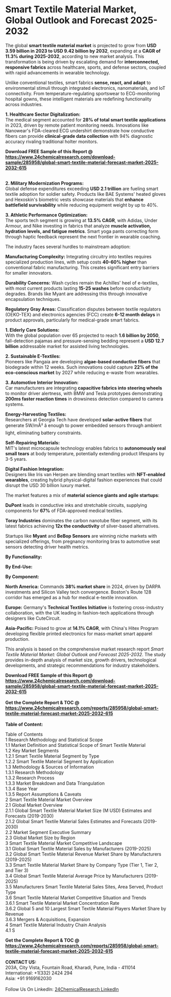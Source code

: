 <h1>Smart Textile Material Market, Global Outlook and Forecast 2025-2032</h1><p>The global <strong>smart textile material market</strong> is projected to grow from <strong>USD 3.59 billion in 2023 to USD 9.42 billion by 2032</strong>, expanding at a <strong>CAGR of 11.3% during 2025-2032</strong>, according to new market analysis. This transformation is being driven by escalating demand for <strong>interconnected, responsive fabrics</strong> across healthcare, sports, and defense sectors, coupled with rapid advancements in wearable technology.</p><p>Unlike conventional textiles, smart fabrics <strong>sense, react, and adapt</strong> to environmental stimuli through integrated electronics, nanomaterials, and IoT connectivity. From temperature-regulating sportswear to ECG-monitoring hospital gowns, these intelligent materials are redefining functionality across industries.</p><p><strong>1. Healthcare Sector Digitalization:</strong><br>
The medical segment accounted for <strong>28% of total smart textile applications</strong> in 2023, driven by remote patient monitoring needs. Innovations like Nanowear's FDA-cleared ECG undershirt demonstrate how conductive fibers can provide <strong>clinical-grade data collection</strong> with 94% diagnostic accuracy rivaling traditional holter monitors.</p><div><b>Download FREE Sample of this Report @ 
            <a href="https://www.24chemicalresearch.com/download-sample/285958/global-smart-textile-material-forecast-market-2025-2032-615">
            https://www.24chemicalresearch.com/download-sample/285958/global-smart-textile-material-forecast-market-2025-2032-615</a></b></div><br><p><strong>2. Military Modernization Programs:</strong><br>
Global defense expenditures exceeding <strong>USD 2.1 trillion</strong> are fueling smart textile adoption for soldier safety. Products like BAE Systems' heated gloves and Hexoskin's biometric vests showcase materials that <strong>enhance battlefield survivability</strong> while reducing equipment weight by up to 40%.</p><p><strong>3. Athletic Performance Optimization:</strong><br>
The sports tech segment is growing at <strong>13.5% CAGR</strong>, with Adidas, Under Armour, and Nike investing in fabrics that analyze <strong>muscle activation, hydration levels, and fatigue metrics</strong>. Smart yoga pants correcting form through haptic feedback represent the next frontier in wearable coaching.</p><p>The industry faces several hurdles to mainstream adoption:</p><p><strong>Manufacturing Complexity:</strong> Integrating circuitry into textiles requires specialized production lines, with setup costs <strong>40-60% higher</strong> than conventional fabric manufacturing. This creates significant entry barriers for smaller innovators.</p><p><strong>Durability Concerns:</strong> Wash cycles remain the Achilles' heel of e-textiles, with most current products lasting <strong>15-25 washes</strong> before conductivity degrades. Brands like Myant are addressing this through innovative encapsulation techniques.</p><p><strong>Regulatory Gray Areas:</strong> Classification disputes between textile regulators (OEKO-TEX) and electronics agencies (FCC) create <strong>6-12 month delays</strong> in product approvals, particularly for medical-grade smart fabrics.</p><p><strong>1. Elderly Care Solutions:</strong><br>
With the global population over 65 projected to reach <strong>1.6 billion by 2050</strong>, fall-detection pajamas and pressure-sensing bedding represent a <strong>USD 12.7 billion</strong> addressable market for assisted living technologies.</p><p><strong>2. Sustainable E-Textiles:</strong><br>
Pioneers like Pangaia are developing <strong>algae-based conductive fibers</strong> that biodegrade within 12 weeks. Such innovations could capture <strong>22% of the eco-conscious market</strong> by 2027 while reducing e-waste from wearables.</p><p><strong>3. Automotive Interior Innovation:</strong><br>
Car manufacturers are integrating <strong>capacitive fabrics into steering wheels</strong> to monitor driver alertness, with BMW and Tesla prototypes demonstrating <strong>200ms faster reaction times</strong> in drowsiness detection compared to camera systems.</p><p><strong>Energy-Harvesting Textiles:</strong><br>
Researchers at Georgia Tech have developed <strong>solar-active fibers</strong> that generate 5W/mÂ² â enough to power embedded sensors through ambient light, eliminating battery constraints.</p><p><strong>Self-Repairing Materials:</strong><br>
MIT's latest microcapsule technology enables fabrics to <strong>autonomously seal small tears</strong> at body temperature, potentially extending product lifespans by 3-5 years.</p><p><strong>Digital Fashion Integration:</strong><br>
Designers like Iris van Herpen are blending smart textiles with <strong>NFT-enabled wearables</strong>, creating hybrid physical-digital fashion experiences that could disrupt the USD 30 billion luxury market.</p><p>The market features a mix of <strong>material science giants and agile startups</strong>:</p><p><strong>DuPont</strong> leads in conductive inks and stretchable circuits, supplying components for <strong>67%</strong> of FDA-approved medical textiles.</p><p><strong>Toray Industries</strong> dominates the carbon nanotube fiber segment, with its latest fabrics achieving <strong>12x the conductivity</strong> of silver-based alternatives.</p><p>Startups like <strong>Myant</strong> and <strong>BeBop Sensors</strong> are winning niche markets with specialized offerings, from pregnancy monitoring bras to automotive seat sensors detecting driver health metrics.</p><p><strong>By Functionality:</strong></p><p><strong>By End-Use:</strong></p><p><strong>By Component:</strong></p><p><strong>North America:</strong> Commands <strong>38% market share</strong> in 2024, driven by DARPA investments and Silicon Valley tech convergence. Boston's Route 128 corridor has emerged as a hub for medical e-textile innovation.</p><p><strong>Europe:</strong> Germany's <strong>Technical Textiles Initiative</strong> is fostering cross-industry collaboration, with the UK leading in fashion-tech applications through designers like CuteCircuit.</p><p><strong>Asia-Pacific:</strong> Poised to grow at <strong>14.1% CAGR</strong>, with China's Hitex Program developing flexible printed electronics for mass-market smart apparel production.</p><p>This analysis is based on the comprehensive market research report <em>Smart Textile Material Market: Global Outlook and Forecast 2025-2032</em>. The study provides in-depth analysis of market size, growth drivers, technological developments, and strategic recommendations for industry stakeholders.</p><div><b>Download FREE Sample of this Report @ 
            <a href="https://www.24chemicalresearch.com/download-sample/285958/global-smart-textile-material-forecast-market-2025-2032-615">
            https://www.24chemicalresearch.com/download-sample/285958/global-smart-textile-material-forecast-market-2025-2032-615</a></b></div><br><div><b>Get the Complete Report & TOC @ 
            <a href="https://www.24chemicalresearch.com/reports/285958/global-smart-textile-material-forecast-market-2025-2032-615">
            https://www.24chemicalresearch.com/reports/285958/global-smart-textile-material-forecast-market-2025-2032-615</a></b></div><br>
            <b>Table of Content:</b><p>Table of Contents<br />
1 Research Methodology and Statistical Scope<br />
1.1 Market Definition and Statistical Scope of Smart Textile Material<br />
1.2 Key Market Segments<br />
1.2.1 Smart Textile Material Segment by Type<br />
1.2.2 Smart Textile Material Segment by Application<br />
1.3 Methodology & Sources of Information<br />
1.3.1 Research Methodology<br />
1.3.2 Research Process<br />
1.3.3 Market Breakdown and Data Triangulation<br />
1.3.4 Base Year<br />
1.3.5 Report Assumptions & Caveats<br />
2 Smart Textile Material Market Overview<br />
2.1 Global Market Overview<br />
2.1.1 Global Smart Textile Material Market Size (M USD) Estimates and Forecasts (2019-2030)<br />
2.1.2 Global Smart Textile Material Sales Estimates and Forecasts (2019-2030)<br />
2.2 Market Segment Executive Summary<br />
2.3 Global Market Size by Region<br />
3 Smart Textile Material Market Competitive Landscape<br />
3.1 Global Smart Textile Material Sales by Manufacturers (2019-2025)<br />
3.2 Global Smart Textile Material Revenue Market Share by Manufacturers (2019-2025)<br />
3.3 Smart Textile Material Market Share by Company Type (Tier 1, Tier 2, and Tier 3)<br />
3.4 Global Smart Textile Material Average Price by Manufacturers (2019-2025)<br />
3.5 Manufacturers Smart Textile Material Sales Sites, Area Served, Product Type<br />
3.6 Smart Textile Material Market Competitive Situation and Trends<br />
3.6.1 Smart Textile Material Market Concentration Rate<br />
3.6.2 Global 5 and 10 Largest Smart Textile Material Players Market Share by Revenue<br />
3.6.3 Mergers & Acquisitions, Expansion<br />
4 Smart Textile Material Industry Chain Analysis<br />
4.1 S</p><div><b>Get the Complete Report & TOC @ 
            <a href="https://www.24chemicalresearch.com/reports/285958/global-smart-textile-material-forecast-market-2025-2032-615">
            https://www.24chemicalresearch.com/reports/285958/global-smart-textile-material-forecast-market-2025-2032-615</a></b></div><br><b>CONTACT US:</b><br>
            203A, City Vista, Fountain Road, Kharadi, Pune, India - 411014<br>
            International: +1(332) 2424 294<br>
            Asia: +91 9169162030 <br><br>
            Follow Us On LinkedIn: <a href="https://www.linkedin.com/company/24chemicalresearch/">24ChemicalResearch LinkedIn</a>